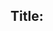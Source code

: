 ## Title: <title>

### Submitter(s): 

<submitter>

### Reviewer(s):

<reviewers>

### Tracker Issue ID:

<please leave blank>

### Use case reference(s):

<link to corresponding use case https://github.com/w3c/wot-architecture/blob/master/USE-CASES/xyz.md >

### Affected WoT Deliverables:

<list all affected deliverables, e.g. TD spec, Profile spec, Scripting API, Security best practices, Discovery, ...>

### Requirements:

<short description of all requirements>
  
#### Security:

<Describe security features needed; if there are none, say "none">

#### Privacy:

<Describe privacy features needed; if there are none, say "none">

#### User Needs:

<Describe additional needs of a human user; if there are none, say "none">

#### Accessibility:

<Describe accessibility requirements needed; if there are none, say "none">


### Related standards:

<list related standards>

### Other references:

<additional references that provide more context>

### Comments:

<additional comments>
